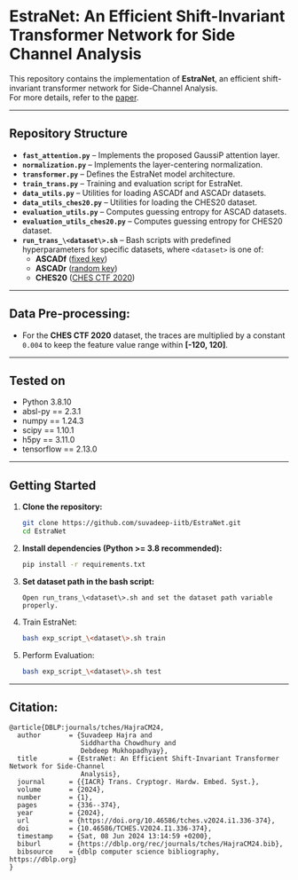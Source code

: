 # EstraNet: An Efficient Shift-Invariant Transformer Network for Side Channel Analysis

This repository contains the implementation of **EstraNet**, an efficient shift-invariant transformer network for Side-Channel Analysis.  
For more details, refer to the [paper](https://tches.iacr.org/index.php/TCHES/article/view/11255).

---
## Repository Structure
- **`fast_attention.py`** – Implements the proposed GaussiP attention layer.
- **`normalization.py`** – Implements the layer-centering normalization.
- **`transformer.py`** – Defines the EstraNet model architecture.
- **`train_trans.py`** – Training and evaluation script for EstraNet.
- **`data_utils.py`** – Utilities for loading ASCADf and ASCADr datasets.
- **`data_utils_ches20.py`** – Utilities for loading the CHES20 dataset.
- **`evaluation_utils.py`** – Computes guessing entropy for ASCAD datasets.
- **`evaluation_utils_ches20.py`** – Computes guessing entropy for CHES20 dataset.
- **`run_trans_\<dataset\>.sh`** – Bash scripts with predefined hyperparameters for specific datasets, where `<dataset>` is one of:
  - **ASCADf** ([fixed key](https://github.com/ANSSI-FR/ASCAD/tree/master/ATMEGA_AES_v1/ATM_AES_v1_fixed_key))
  - **ASCADr** ([random key](https://github.com/ANSSI-FR/ASCAD/tree/master/ATMEGA_AES_v1/ATM_AES_v1_variable_key))
  - **CHES20** ([CHES CTF 2020](https://ctf.spook.dev/))

---

## Data Pre-processing:
- For the **CHES CTF 2020** dataset, the traces are multiplied by a constant `0.004` to keep the feature value range within **[-120, 120]**.

---

## Tested on
- Python 3.8.10  
- absl-py == 2.3.1 
- numpy == 1.24.3
- scipy == 1.10.1
- h5py == 3.11.0
- tensorflow == 2.13.0

---

## Getting Started

1. **Clone the repository:**
   ```bash
   git clone https://github.com/suvadeep-iitb/EstraNet.git
   cd EstraNet
   ```
2. **Install dependencies (Python >= 3.8 recommended):**
   ```bash
   pip install -r requirements.txt
   ```
3. **Set dataset path in the bash script:**
   ```
   Open run_trans_\<dataset\>.sh and set the dataset path variable properly.
   ```
4. Train EstraNet:
   ```bash
   bash exp_script_\<dataset\>.sh train
   ```
5. Perform Evaluation:
   ```bash
   bash exp_script_\<dataset\>.sh test
   ```

----

## Citation:
```
@article{DBLP:journals/tches/HajraCM24,
  author       = {Suvadeep Hajra and
                  Siddhartha Chowdhury and
                  Debdeep Mukhopadhyay},
  title        = {EstraNet: An Efficient Shift-Invariant Transformer Network for Side-Channel
                  Analysis},
  journal      = {{IACR} Trans. Cryptogr. Hardw. Embed. Syst.},
  volume       = {2024},
  number       = {1},
  pages        = {336--374},
  year         = {2024},
  url          = {https://doi.org/10.46586/tches.v2024.i1.336-374},
  doi          = {10.46586/TCHES.V2024.I1.336-374},
  timestamp    = {Sat, 08 Jun 2024 13:14:59 +0200},
  biburl       = {https://dblp.org/rec/journals/tches/HajraCM24.bib},
  bibsource    = {dblp computer science bibliography, https://dblp.org}
}
```
